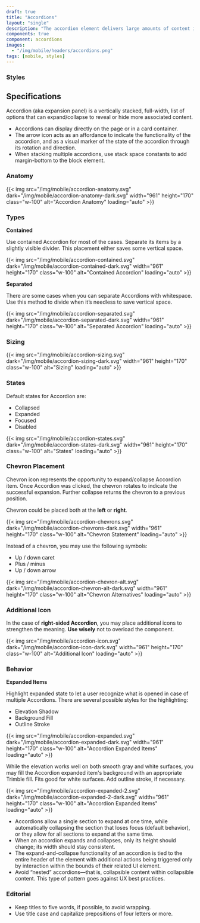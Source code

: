 ```yaml
---
draft: true
title: "Accordions"
layout: "single"
description: "The accordion element delivers large amounts of content in a small space through progressive disclosure."
components: true
component: accordions
images:
  - "/img/mobile/headers/accordions.png"
tags: [mobile, styles]
---
```

### Styles

## Specifications

Accordion (aka expansion panel) is a vertically stacked, full-width, list of options that can expand/collapse to reveal or hide more associated content.

- Accordions can display directly on the page or in a card container.
- The arrow icon acts as an affordance to indicate the functionality of the accordion, and as a visual marker of the state of the accordion through its rotation and direction.
- When stacking multiple accordions, use stack space constants to add margin-bottom to the block element.

### Anatomy

{{< img src="/img/mobile/accordion-anatomy.svg" dark="/img/mobile/accordion-anatomy-dark.svg" width="961" height="170" class="w-100" alt="Accordion Anatomy" loading="auto" >}}

### Types

**Contained**

Use contained Accordion for most of the cases. Separate its items by a slightly visible divider. This placement either saves some vertical space.

{{< img src="/img/mobile/accordion-contained.svg" dark="/img/mobile/accordion-contained-dark.svg" width="961" height="170" class="w-100" alt="Contained Accordion" loading="auto" >}}

**Separated**

There are some cases when you can separate Accordions with whitespace. Use this method to divide when it’s needless to save vertical space.

{{< img src="/img/mobile/accordion-separated.svg" dark="/img/mobile/accordion-separated-dark.svg" width="961" height="170" class="w-100" alt="Separated Accordion" loading="auto" >}}

### Sizing

{{< img src="/img/mobile/accordion-sizing.svg" dark="/img/mobile/accordion-sizing-dark.svg" width="961" height="170" class="w-100" alt="Sizing" loading="auto" >}}

### States

Default states for Accordion are:
- Collapsed
- Expanded
- Focused
- Disabled

{{< img src="/img/mobile/accordion-states.svg" dark="/img/mobile/accordion-states-dark.svg" width="961" height="170" class="w-100" alt="States" loading="auto" >}}

### Chevron Placement

Chevron icon represents the opportunity to expand/collapse Accordion item. Once Accordion was clicked, the chevron rotates to indicate the successful expansion. Further collapse returns the chevron to a previous position.

Chevron could be placed both at the **left** or **right**.

{{< img src="/img/mobile/accordion-chevrons.svg" dark="/img/mobile/accordion-chevrons-dark.svg" width="961" height="170" class="w-100" alt="Chevron Statement" loading="auto" >}}

Instead of a chevron, you may use the following symbols:
- Up / down caret
- Plus / minus
- Up / down arrow

{{< img src="/img/mobile/accordion-chevron-alt.svg" dark="/img/mobile/accordion-chevron-alt-dark.svg" width="961" height="170" class="w-100" alt="Chevron Alternatives" loading="auto" >}}

### Additional Icon

In the case of **right-sided Accordion**, you may place additional icons to strengthen the meaning. **Use wisely** not to overload the component.

{{< img src="/img/mobile/accordion-icon.svg" dark="/img/mobile/accordion-icon-dark.svg" width="961" height="170" class="w-100" alt="Additional Icon" loading="auto" >}}

### Behavior

**Expanded Items**

Highlight expanded state to let a user recognize what is opened in case of multiple Accordions. There are several possible styles for the highlighting:
- Elevation Shadow
- Background Fill
- Outline Stroke

{{< img src="/img/mobile/accordion-expanded.svg" dark="/img/mobile/accordion-expanded-dark.svg" width="961" height="170" class="w-100" alt="Accordion Expanded Items" loading="auto" >}}

While the elevation works well on both smooth gray and white surfaces, you may fill the Accordion expanded item's background with an appropriate Trimble fill. Fits good for white surfaces. Add outline stroke, if necessary.

{{< img src="/img/mobile/accordion-expanded-2.svg" dark="/img/mobile/accordion-expanded-2-dark.svg" width="961" height="170" class="w-100" alt="Accordion Expanded Items" loading="auto" >}}

- Accordions allow a single section to expand at one time, while automatically collapsing the section that loses focus (default behavior), or they allow for all sections to expand at the same time.
- When an accordion expands and collapses, only its height should change; its width should stay consistent.
- The expand-and-collapse functionality of an accordion is tied to the entire header of the element with additional actions being triggered only by interaction within the bounds of their related UI element.
- Avoid “nested” accordions—that is, collapsible content within collapsible content. This type of pattern goes against UX best practices.

### Editorial

- Keep titles to five words, if possible, to avoid wrapping.
- Use title case and capitalize prepositions of four letters or more.
